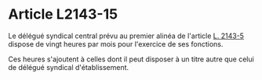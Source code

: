# Article L2143-15

Le délégué syndical central prévu au premier alinéa de l'article [L. 2143-5][1] dispose de vingt heures par mois pour l'exercice de ses fonctions. 

Ces heures s'ajoutent à celles dont il peut disposer à un titre autre que celui de délégué syndical d'établissement.

 [1]: /affichCodeArticle.do?cidTexte=LEGITEXT000006072050&idArticle=LEGIARTI000006901629&dateTexte=&categorieLien=cid